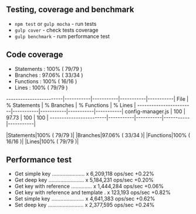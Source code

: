 ## Testing, coverage and benchmark

* `npm test` or `gulp mocha` - run tests
* `gulp cover` - check tests coverage
* `gulp benchmark` - rum performance test
 
## Code coverage

* Statements   : 100% ( 79/79 )
* Branches     : 97.06% ( 33/34 )
* Functions    : 100% ( 16/16 )
* Lines        : 100% ( 79/79 )

------------------------|-----------|-----------|-----------|-----------|
File                    | % Statements | % Branches | % Functions | % Lines |
------------------------|-----------|-----------|-----------|-----------|
      config-manager.js |       100 |     97.73 |       100 |       100 |
------------------------|-----------|-----------|-----------|-----------|

|Statements|100% ( 79/79 )|
|Branches|97.06% ( 33/34 )|
|Functions|100% ( 16/16 )|
|Lines|100% ( 79/79 )|

## Performance test

* Get simple key ...................... x 6,209,118 ops/sec +0.22%
* Get deep key ........................ x 5,184,231 ops/sec +0.20%
* Get key with reference .............. x 1,444,284 ops/sec +0.06%
* Get key with reference and template . x 123,193 ops/sec +0.82%
* Set simple key ...................... x 4,641,383 ops/sec +0.62%
* Set deep key ........................ x 2,377,595 ops/sec +0.24%
